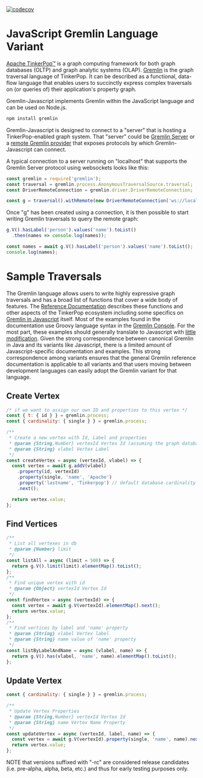 <!--

 Licensed to the Apache Software Foundation (ASF) under one
 or more contributor license agreements.  See the NOTICE file
 distributed with this work for additional information
 regarding copyright ownership.  The ASF licenses this file
 to you under the Apache License, Version 2.0 (the
 "License"); you may not use this file except in compliance
 with the License.  You may obtain a copy of the License at

 http://www.apache.org/licenses/LICENSE-2.0

 Unless required by applicable law or agreed to in writing,
 software distributed under the License is distributed on an
 "AS IS" BASIS, WITHOUT WARRANTIES OR CONDITIONS OF ANY
 KIND, either express or implied.  See the License for the
 specific language governing permissions and limitations
 under the License.

-->

[![codecov](https://codecov.io/gh/apache/tinkerpop/branch/master/graph/badge.svg?token=TojD2nR5Qd)](https://codecov.io/gh/apache/tinkerpop)

# JavaScript Gremlin Language Variant

[Apache TinkerPop™][tk] is a graph computing framework for both graph databases (OLTP) and graph analytic systems
(OLAP). [Gremlin][gremlin] is the graph traversal language of TinkerPop. It can be described as a functional,
data-flow language that enables users to succinctly express complex traversals on (or queries of) their application's
property graph.

Gremlin-Javascript implements Gremlin within the JavaScript language and can be used on Node.js.

```bash
npm install gremlin
```

Gremlin-Javascript is designed to connect to a "server" that is hosting a TinkerPop-enabled graph system. That "server" 
could be [Gremlin Server][gs] or a [remote Gremlin provider][rgp] that exposes protocols by which Gremlin-Javascript 
can connect.

A typical connection to a server running on "localhost" that supports the Gremlin Server protocol using websockets 
looks like this:

```javascript
const gremlin = require('gremlin');
const traversal = gremlin.process.AnonymousTraversalSource.traversal;
const DriverRemoteConnection = gremlin.driver.DriverRemoteConnection;

const g = traversal().withRemote(new DriverRemoteConnection('ws://localhost:8182/gremlin'));
```

Once "g" has been created using a connection, it is then possible to start writing Gremlin traversals to query the 
remote graph:

```javascript
g.V().hasLabel('person').values('name').toList()
  .then(names => console.log(names));

const names = await g.V().hasLabel('person').values('name').toList();
console.log(names);
```

# Sample Traversals

The Gremlin language allows users to write highly expressive graph traversals and has a broad list of functions that 
cover a wide body of features. The [Reference Documentation][steps] describes these functions and other aspects of the 
TinkerPop ecosystem including some specifics on [Gremlin in Javascript][docs] itself. Most of the examples found in the 
documentation use Groovy language syntax in the [Gremlin Console][console]. For the most part, these examples
should generally translate to Javascript with [little modification][differences]. Given the strong correspondence 
between canonical Gremlin in Java and its variants like Javascript, there is a limited amount of Javascript-specific 
documentation and examples. This strong correspondence among variants ensures that the general Gremlin reference 
documentation is applicable to all variants and that users moving between development languages can easily adopt the 
Gremlin variant for that language.

## Create Vertex

```javascript
/* if we want to assign our own ID and properties to this vertex */
const { t: { id } } = gremlin.process;
const { cardinality: { single } } = gremlin.process;

/**
 * Create a new vertex with Id, Label and properties
 * @param {String,Number} vertexId Vertex Id (assuming the graph database allows id assignment)
 * @param {String} vlabel Vertex Label
 */
const createVertex = async (vertexId, vlabel) => {
  const vertex = await g.addV(vlabel)
    .property(id, vertexId)
    .property(single, 'name', 'Apache')
    .property('lastname', 'Tinkerpop') // default database cardinality
    .next();

  return vertex.value;
};
```

## Find Vertices

```javascript
/**
 * List all vertexes in db
 * @param {Number} limit
 */
const listAll = async (limit = 500) => {
  return g.V().limit(limit).elementMap().toList();
};
/**
 * Find unique vertex with id
 * @param {Object} vertexId Vertex Id
 */
const findVertex = async (vertexId) => {
  const vertex = await g.V(vertexId).elementMap().next();
  return vertex.value;
};
/**
 * Find vertices by label and 'name' property
 * @param {String} vlabel Vertex label
 * @param {String} name value of 'name' property
 */
const listByLabelAndName = async (vlabel, name) => {
  return g.V().has(vlabel, 'name', name).elementMap().toList();
};
```

## Update Vertex
```javascript
const { cardinality: { single } } = gremlin.process;

/**
 * Update Vertex Properties
 * @param {String,Number} vertexId Vertex Id
 * @param {String} name Vertex Name Property
 */
const updateVertex = async (vertexId, label, name) => {
  const vertex = await g.V(vertexId).property(single, 'name', name).next();
  return vertex.value;
};
```

NOTE that versions suffixed with "-rc" are considered release candidates (i.e. pre-alpha, alpha, beta, etc.) and 
thus for early testing purposes only.

[tk]: https://tinkerpop.apache.org
[gremlin]: https://tinkerpop.apache.org/gremlin.html
[docs]: https://tinkerpop.apache.org/docs/current/reference/#gremlin-javascript
[gs]: https://tinkerpop.apache.org/docs/current/reference/#gremlin-server
[rgp]: https://tinkerpop.apache.org/docs/current/reference/#connecting-rgp
[console]: https://tinkerpop.apache.org/docs/current/tutorials/the-gremlin-console/
[steps]: https://tinkerpop.apache.org/docs/current/reference/#graph-traversal-steps
[differences]: https://tinkerpop.apache.org/docs/current/reference/#gremlin-javascript-differences